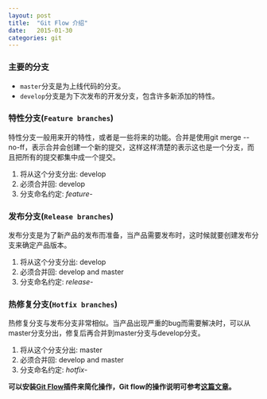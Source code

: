 ```yaml
---
layout: post
title:  "Git Flow 介绍"
date:   2015-01-30
categories: git
---
```


### 主要的分支

* `master`分支是为上线代码的分支。
* `develop`分支是为下次发布的开发分支，包含许多新添加的特性。

### 特性分支(`Feature branches`)

特性分支一般用来开的特性，或者是一些将来的功能。合并是使用git merge --no-ff，表示合并会创建一个新的提交，这样这样清楚的表示这也是一个分支，而且把所有的提交都集中成一个提交。

1. 将从这个分支分出: develop
2. 必须合并回: develop
3. 分支命名约定: *feature-*

### 发布分支(`Release branches`)

发布分支是为了新产品的发布而准备，当产品需要发布时，这时候就要创建发布分支来确定产品版本。

1. 将从这个分支分出: develop
2. 必须合并回: develop and master
3. 分支命名约定: *release-*

### 热修复分支(`Hotfix branches`)

热修复分支与发布分支非常相似。当产品出现严重的bug而需要解决时，可以从master分支分出，修复后再合并到master分支与develop分支。

1. 将从这个分支分出: master
2. 必须合并回: develop and master
3. 分支命名约定: *hotfix-*


**可以安装[Git Flow](https://github.com/nvie/gitflow "Git Flow")插件来简化操作，Git flow的操作说明可参考[这篇文章](http://jeffkreeftmeijer.com/2010/why-arent-you-using-git-flow/)。**
